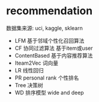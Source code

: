 #  recommendation 
  数据集来源:    uci, kaggle, sklearn
- LFM     基于邻域个性化召回算法
- CF       协同过滤算法     基于item或user
- ContentBased  基于内容推荐算法
- Iteam2Vec       词向量
- LR       线性回归
- PR  personal rank    个性排名
- Tree  决策树
- WD     排序模型       wide and deep


